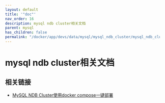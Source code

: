 ```yaml
---
layout: default
title: '"doc"'
nav_order: 16
description: mysql ndb cluster相关文档
parent: mysql
has_children: false
permalink: "/docker/app/devs/data/mysql/mysql_ndb_cluster/mysql_ndb_cluster/"
---
```


# mysql ndb cluster相关文档

## 相关链接

- [MySQL NDB Cluster使用docker compose一键部署](https://blog.csdn.net/User287/article/details/130110900)
  
